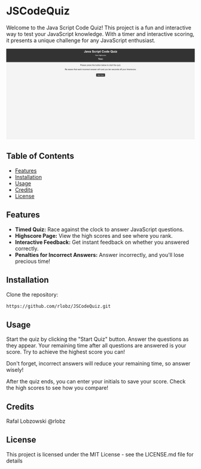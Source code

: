 # JSCodeQuiz

Welcome to the Java Script Code Quiz! This project is a fun and interactive way to test your JavaScript knowledge. With a timer and interactive scoring, it presents a unique challenge for any JavaScript enthusiast.


![Screenshot of the Quiz](/assets/pictures/Screenshot.png)


## Table of Contents

- [Features](#features)
- [Installation](#installation)
- [Usage](#usage)
- [Credits](#credits)
- [License](#license)

## Features

- **Timed Quiz:** Race against the clock to answer JavaScript questions.
- **Highscore Page:** View the high scores and see where you rank.
- **Interactive Feedback:** Get instant feedback on whether you answered correctly.
- **Penalties for Incorrect Answers:** Answer incorrectly, and you'll lose precious time!

## Installation

Clone the repository: 

```bash
https://github.com/rlobz/JSCodeQuiz.git
```

## Usage

Start the quiz by clicking the "Start Quiz" button. Answer the questions as they appear. Your remaining time after all questions are answered is your score. Try to achieve the highest score you can!

Don't forget, incorrect answers will reduce your remaining time, so answer wisely!

After the quiz ends, you can enter your initials to save your score. Check the high scores to see how you compare!

## Credits

Rafal Lobzowski
@rlobz

## License

This project is licensed under the MIT License - see the LICENSE.md file for details
